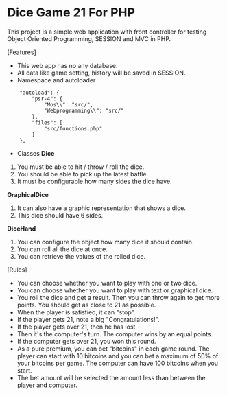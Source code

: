 # Dice Game 21 For PHP

This project is a simple web application with front controller for testing Object Oriented Programming, SESSION and MVC in PHP.

[Features]
- This web app has no any database.
- All data like game setting, history will be saved in SESSION.
- Namespace and autoloader
```
    "autoload": {
        "psr-4": {
            "Mos\\": "src/",
            "Webprogramming\\": "src/"
        },
        "files": [
            "src/functions.php"
        ]
    },
```
- Classes
**Dice**
1. You must be able to hit / throw / roll the dice.
2. You should be able to pick up the latest battle.
3. It must be configurable how many sides the dice have.

**GraphicalDice**
1. It can also have a graphic representation that shows a dice.
2. This dice should have 6 sides.

**DiceHand**
1. You can configure the object how many dice it should contain.
2. You can roll all the dice at once.
3. You can retrieve the values ​​of the rolled dice.

[Rules]
- You can choose whether you want to play with one or two dice.
- You can choose whether you want to play with text or graphical dice.
- You roll the dice and get a result. Then you can throw again to get more points. You should get as close to 21 as possible.
- When the player is satisfied, it can "stop".
- If the player gets 21, note a big "Congratulations!".
- If the player gets over 21, then he has lost.
- Then it's the computer's turn. The computer wins by an equal points.
- If the computer gets over 21, you won this round.
- As a pure premium, you can bet "bitcoins" in each game round. The player can start with 10 bitcoins and you can bet a maximum of 50% of your bitcoins per game. The computer can have 100 bitcoins when you start.
- The bet amount will be selected the amount less than between the player and computer.
